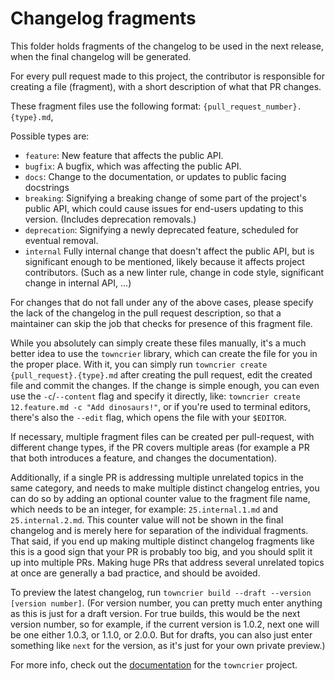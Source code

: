 # Changelog fragments

This folder holds fragments of the changelog to be used in the next release, when the final changelog will be
generated.

For every pull request made to this project, the contributor is responsible for creating a file (fragment), with
a short description of what that PR changes.

These fragment files use the following format: `{pull_request_number}.{type}.md`,

Possible types are:
- `feature`: New feature that affects the public API.
- `bugfix`: A bugfix, which was affecting the public API.
- `docs`: Change to the documentation, or updates to public facing docstrings
- `breaking`: Signifying a breaking change of some part of the project's public API, which could cause issues for
  end-users updating to this version. (Includes deprecation removals.)
- `deprecation`: Signifying a newly deprecated feature, scheduled for eventual removal.
- `internal` Fully internal change that doesn't affect the public API, but is significant enough to be mentioned,
  likely because it affects project contributors. (Such as a new linter rule, change in code style, significant change
  in internal API, ...)

For changes that do not fall under any of the above cases, please specify the lack of the changelog in the pull request
description, so that a maintainer can skip the job that checks for presence of this fragment file.

While you absolutely can simply create these files manually, it's a much better idea to use the `towncrier` library,
which can create the file for you in the proper place. With it, you can simply run `towncrier create
{pull_request}.{type}.md` after creating the pull request, edit the created file and commit the changes. If the change
is simple enough, you can even use the `-c`/`--content` flag and specify it directly, like: `towncrier create
12.feature.md -c "Add dinosaurs!"`, or if you're used to terminal editors, there's also the `--edit` flag, which opens
the file with your `$EDITOR`.

If necessary, multiple fragment files can be created per pull-request, with different change types, if the PR covers
multiple areas (for example a PR that both introduces a feature, and changes the documentation).

Additionally, if a single PR is addressing multiple unrelated topics in the same category, and needs to make multiple
distinct changelog entries, you can do so by adding an optional counter value to the fragment file name, which needs to
be an integer, for example: `25.internal.1.md` and `25.internal.2.md`. This counter value will not be shown in the
final changelog and is merely here for separation of the individual fragments. That said, if you end up making multiple
distinct changelog fragments like this is a good sign that your PR is probably too big, and you should split it up into
multiple PRs. Making huge PRs that address several unrelated topics at once are generally a bad practice, and should be
avoided.

To preview the latest changelog, run `towncrier build --draft --version [version number]`. (For version number, you can
pretty much enter anything as this is just for a draft version. For true builds, this would be the next version number,
so for example, if the current version is 1.0.2, next one will be one either 1.0.3, or 1.1.0, or 2.0.0. But for drafts,
you can also just enter something like `next` for the version, as it's just for your own private preview.)

For more info, check out the [documentation](https://towncrier.readthedocs.io/en/latest/tutorial.html) for the
`towncrier` project.
